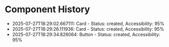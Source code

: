 # Component History

- 2025-07-27T18:29:02.667111: Card - Status: created, Accessibility: 95%
- 2025-07-27T18:29:26.111936: Card - Status: created, Accessibility: 95%
- 2025-07-27T18:29:34.826064: Button - Status: created, Accessibility: 95%
